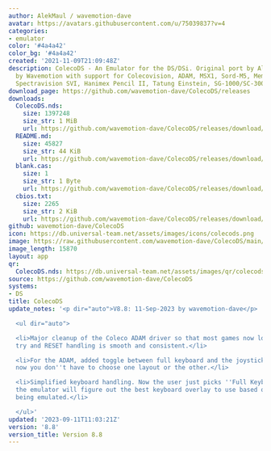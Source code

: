 ```yaml
---
author: AlekMaul / wavemotion-dave
avatar: https://avatars.githubusercontent.com/u/75039837?v=4
categories:
- emulator
color: '#4a4a42'
color_bg: '#4a4a42'
created: '2021-11-09T21:09:48Z'
description: ColecoDS - An Emulator for the DS/DSi. Original port by Alekmaul. Phoenix-Edition
  by Wavemotion with support for Colecovision, ADAM, MSX1, Sord-M5, Memotech MTX,
  Spectravision SVI, Hanimex Pencil II, Tatung Einstein, SG-1000/SC-3000 and the Creativision.
download_page: https://github.com/wavemotion-dave/ColecoDS/releases
downloads:
  ColecoDS.nds:
    size: 1397248
    size_str: 1 MiB
    url: https://github.com/wavemotion-dave/ColecoDS/releases/download/8.8/ColecoDS.nds
  README.md:
    size: 45827
    size_str: 44 KiB
    url: https://github.com/wavemotion-dave/ColecoDS/releases/download/8.8/README.md
  blank.cas:
    size: 1
    size_str: 1 Byte
    url: https://github.com/wavemotion-dave/ColecoDS/releases/download/8.8/blank.cas
  cbios.txt:
    size: 2265
    size_str: 2 KiB
    url: https://github.com/wavemotion-dave/ColecoDS/releases/download/8.8/cbios.txt
github: wavemotion-dave/ColecoDS
icon: https://db.universal-team.net/assets/images/icons/colecods.png
image: https://raw.githubusercontent.com/wavemotion-dave/ColecoDS/main/arm9/gfx_data/pdev_tbg0.png
image_length: 15870
layout: app
qr:
  ColecoDS.nds: https://db.universal-team.net/assets/images/qr/colecods-nds.png
source: https://github.com/wavemotion-dave/ColecoDS
systems:
- DS
title: ColecoDS
update_notes: '<p dir="auto">V8.8: 11-Sep-2023 by wavemotion-dave</p>

  <ul dir="auto">

  <li>Major cleanup of the Coleco ADAM driver so that most games now load up first
  try and RESET handling is smooth and consistent.</li>

  <li>For the ADAM, added toggle between full keyboard and the joystick/joypad so
  now you don''t have to choose one layout or the other.</li>

  <li>Simplified keyboard handling. Now the user just picks ''Full Keyboard'' and
  the emulator will figure out the best keyboard overlay to use based on the machine
  being emulated.</li>

  </ul>'
updated: '2023-09-11T11:03:21Z'
version: '8.8'
version_title: Version 8.8
---
```

